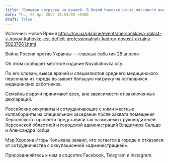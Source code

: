 ```yaml
---
title: "Большая нагрузка на врачей. В Новой Каховке из-за массового выезда жителей наблюдается дефицит профессиональных кадров — мэр"
date: Thu, 28 Apr 2022 15:53:00 +0300
draft: false
---
```

Источник: Новое Время https://nv.ua/ukraine/events/hersonskaya-oblast-v-novoy-kahovke-est-deficit-professionalnyh-kadrov-novosti-ukrainy-50237661.html


Война России против Украины — главные события 28 апреля

Об этом сообщает местное издание Novakahovka.city.

По его словам, выезд врачей и специалистов среднего медицинского персонала из города вызывает большую нагрузку на оставшихся медицинских работников.

 Семейные врачи принимают всех, вне зависимости от заключенных деклараций.

Российские оккупанты и сотрудничающие с ними местные коллаборанты на специальном заседании после захвата помещения Херсонского горсовета представили так называемых руководителей Херсонской областной и городской администраций Владимира Сальдо и Александра Кобца.

Мэр Херсона Игорь Колыхаев заявил, что остается в городе и отказался от сотрудничества с оккупационной «администрацией».

Присоединяйтесь к нам в соцсетях Facebook, Telegram и Instagram.
